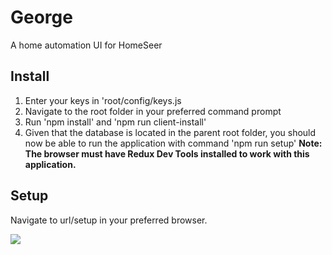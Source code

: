 # George
A home automation UI for HomeSeer
## Install
1. Enter your keys in 'root/config/keys.js
2. Navigate to the root folder in your preferred command prompt
3. Run 'npm install' and 'npm run client-install'
4. Given that the database is located in the parent root folder, you should now be able to run the application with command 'npm run setup'
**Note: The browser must have Redux Dev Tools installed to work with this application.**
## Setup
Navigate to url/setup in your preferred browser.

![](setup.gif)
